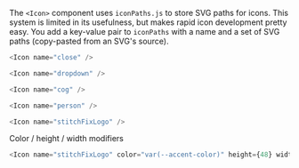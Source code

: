 The `<Icon>` component uses `iconPaths.js` to store SVG paths for icons. This system is limited in its usefulness, but makes rapid icon development pretty easy. You add a key-value pair to `iconPaths` with a name and a set of SVG paths (copy-pasted from an SVG's source).

```js
<Icon name="close" />
```

```js
<Icon name="dropdown" />
```

```js
<Icon name="cog" />
```

```js
<Icon name="person" />
```

```js
<Icon name="stitchFixLogo" />
```

Color / height / width modifiers
```js
<Icon name="stitchFixLogo" color="var(--accent-color)" height={48} width={48} />
```
